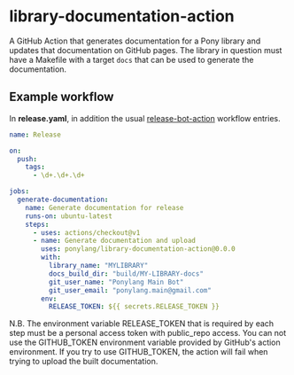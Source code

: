 # library-documentation-action

A GitHub Action that generates documentation for a Pony library and updates that documentation on GitHub pages. The library in question must have a Makefile with a target `docs` that can be used to generate the documentation.

## Example workflow

In **release.yaml**, in addition the usual [release-bot-action](https://github.com/ponylang/release-bot-action) workflow entries.

```yml
name: Release

on:
  push:
    tags:
      - \d+.\d+.\d+

jobs:
  generate-documentation:
    name: Generate documentation for release
    runs-on: ubuntu-latest
    steps:
      - uses: actions/checkout@v1
      - name: Generate documentation and upload
        uses: ponylang/library-documentation-action@0.0.0
        with:
          library_name: "MYLIBRARY"
          docs_build_dir: "build/MY-LIBRARY-docs"
          git_user_name: "Ponylang Main Bot"
          git_user_email: "ponylang.main@gmail.com"
        env:
          RELEASE_TOKEN: ${{ secrets.RELEASE_TOKEN }}
```

N.B. The environment variable RELEASE_TOKEN that is required by each step must be a personal access token with public_repo access. You can not use the GITHUB_TOKEN environment variable provided by GitHub's action environment. If you try to use GITHUB_TOKEN, the action will fail when trying to upload the built documentation.
